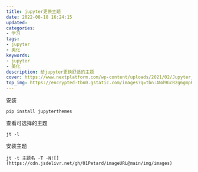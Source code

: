 ```yaml
---
title: jupyter更换主题
date: 2022-08-18 16:24:15
updated:
categories: 
- 学习
tags: 
- jupyter
- 美化
keywords:
- jupyter
- 美化
description: 给jupyter更换舒适的主题
cover: https://www.nextplatform.com/wp-content/uploads/2021/02/Jupyter_main.png
top_img: https://encrypted-tbn0.gstatic.com/images?q=tbn:ANd9GcR2g6gmpR19CGiHggS37HOXUu0X2Onr24whFbwI0pWFIthY2ry7NvkakcN6M7S5MCnrz9k&usqp=CAU
---
```


安装

```shell
pip install jupyterthemes
```

查看可选择的主题

```shell
jt -l
```

安装主题

```shell
jt -t 主题名 -T -N![](https://cdn.jsdelivr.net/gh/01Petard/imageURL@main/img/images)
```
